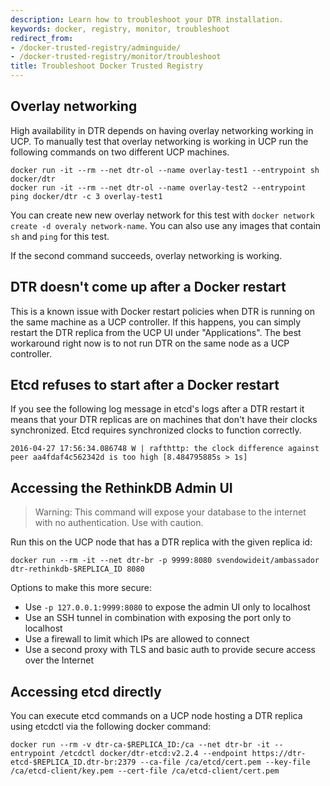 ```yaml
---
description: Learn how to troubleshoot your DTR installation.
keywords: docker, registry, monitor, troubleshoot
redirect_from:
- /docker-trusted-registry/adminguide/
- /docker-trusted-registry/monitor/troubleshoot
title: Troubleshoot Docker Trusted Registry
---
```


## Overlay networking

High availability in DTR depends on having overlay networking working in UCP.
To manually test that overlay networking is working in UCP run the following
commands on two different UCP machines.

```
docker run -it --rm --net dtr-ol --name overlay-test1 --entrypoint sh docker/dtr
docker run -it --rm --net dtr-ol --name overlay-test2 --entrypoint ping docker/dtr -c 3 overlay-test1
```

You can create new new overlay network for this test with `docker network create
-d overaly network-name`. You can also use any images that contain `sh` and
`ping` for this test.

If the second command succeeds, overlay networking is working.

## DTR doesn't come up after a Docker restart

This is a known issue with Docker restart policies when DTR is running on the
same machine as a UCP controller. If this happens, you can simply restart the
DTR replica from the UCP UI under "Applications". The best workaround right now
is to not run DTR on the same node as a UCP controller.

## Etcd refuses to start after a Docker restart

If you see the following log message in etcd's logs after a DTR restart it means
that your DTR replicas are on machines that don't have their clocks
synchronized. Etcd requires synchronized clocks to function correctly.

```
2016-04-27 17:56:34.086748 W | rafthttp: the clock difference against peer aa4fdaf4c562342d is too high [8.484795885s > 1s]
```

## Accessing the RethinkDB Admin UI

 > Warning: This command will expose your database to the internet with no authentication. Use with caution.

Run this on the UCP node that has a DTR replica with the given replica id:

```
docker run --rm -it --net dtr-br -p 9999:8080 svendowideit/ambassador dtr-rethinkdb-$REPLICA_ID 8080
```

Options to make this more secure:

* Use `-p 127.0.0.1:9999:8080` to expose the admin UI only to localhost
* Use an SSH tunnel in combination with exposing the port only to localhost
* Use a firewall to limit which IPs are allowed to connect
* Use a second proxy with TLS and basic auth to provide secure access over the Internet

## Accessing etcd directly

You can execute etcd commands on a UCP node hosting a DTR replica using etcdctl
via the following docker command:

```
docker run --rm -v dtr-ca-$REPLICA_ID:/ca --net dtr-br -it --entrypoint /etcdctl docker/dtr-etcd:v2.2.4 --endpoint https://dtr-etcd-$REPLICA_ID.dtr-br:2379 --ca-file /ca/etcd/cert.pem --key-file /ca/etcd-client/key.pem --cert-file /ca/etcd-client/cert.pem
```